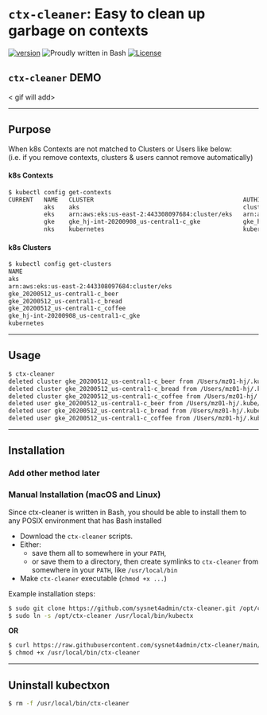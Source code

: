 # `ctx-cleaner`: Easy to clean up garbage on contexts

[![version](https://img.shields.io/badge/version-0.9-yellow.svg)](https://semver.org)
![Proudly written in Bash](https://img.shields.io/badge/written%20in-bash-ff69b4.svg)
[![License](https://img.shields.io/badge/License-Apache%202.0-blue.svg)](https://opensource.org/licenses/Apache-2.0)

## **`ctx-cleaner`** DEMO 
< gif will add>

-----

## Purpose 
When k8s Contexts are not matched to Clusters or Users like below: <br/>
(i.e. if you remove contexts, clusters & users cannot remove automatically)

#### k8s Contexts
```bash 
$ kubectl config get-contexts
CURRENT   NAME   CLUSTER                                          AUTHINFO                                         NAMESPACE
          aks    aks                                              clusterUser_res_aks                              default
          eks    arn:aws:eks:us-east-2:443308097684:cluster/eks   arn:aws:eks:us-east-2:443308097684:cluster/eks
          gke    gke_hj-int-20200908_us-central1-c_gke            gke_hj-int-20200908_us-central1-c_gke
          nks    kubernetes                                       kubernetes-admin
```

#### k8s Clusters 
```bash 
$ kubectl config get-clusters
NAME
aks
arn:aws:eks:us-east-2:443308097684:cluster/eks
gke_20200512_us-central1-c_beer
gke_20200512_us-central1-c_bread
gke_20200512_us-central1-c_coffee
gke_hj-int-20200908_us-central1-c_gke
kubernetes
```

-----

## Usage

```bash
$ ctx-cleaner 
deleted cluster gke_20200512_us-central1-c_beer from /Users/mz01-hj/.kube/config
deleted cluster gke_20200512_us-central1-c_bread from /Users/mz01-hj/.kube/config
deleted cluster gke_20200512_us-central1-c_coffee from /Users/mz01-hj/.kube/config
deleted user gke_20200512_us-central1-c_beer from /Users/mz01-hj/.kube/config
deleted user gke_20200512_us-central1-c_bread from /Users/mz01-hj/.kube/config
deleted user gke_20200512_us-central1-c_coffee from /Users/mz01-hj/.kube/config
```

-----

## Installation

### Add other method later 

### Manual Installation (macOS and Linux)
Since ctx-cleaner is written in Bash, you should be able to install 
them to any POSIX environment that has Bash installed

- Download the `ctx-cleaner` scripts.
- Either:
  - save them all to somewhere in your `PATH`,
  - or save them to a directory, then create symlinks to `ctx-cleaner` from
    somewhere in your `PATH`, like `/usr/local/bin`
- Make `ctx-cleaner` executable (`chmod +x ...`)

Example installation steps:

```bash
$ sudo git clone https://github.com/sysnet4admin/ctx-cleaner.git /opt/ctx-cleaner
$ sudo ln -s /opt/ctx-cleaner /usr/local/bin/kubectx
```

**OR**

```bash
$ curl https://raw.githubusercontent.com/sysnet4admin/ctx-cleaner/main/ctx-cleaner -o /usr/local/bin/ctx-cleaner
$ chmod +x /usr/local/bin/ctx-cleaner
```

-----

## Uninstall kubectxon 

```bash
$ rm -f /usr/local/bin/ctx-cleaner 
```
